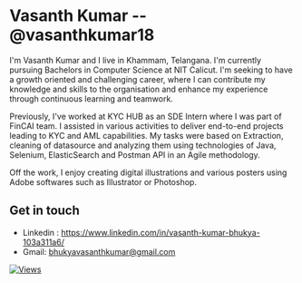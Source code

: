 # Vasanth Kumar -- @vasanthkumar18

I'm Vasanth Kumar and I live in Khammam, Telangana. I'm currently pursuing Bachelors in Computer Science at NIT Calicut. I'm seeking to have a growth oriented and challenging career, where I can contribute my knowledge and skills to the organisation and enhance my experience through continuous learning and teamwork.

Previously, I've worked at KYC HUB as an SDE Intern where I was part of FinCAI team. I assisted in various activities to deliver end-to-end projects leading to KYC and AML capabilities. My tasks were based on Extraction, cleaning of datasource and analyzing them using technologies of Java, Selenium, ElasticSearch and Postman API in an Agile methodology. 

Off the work, I enjoy creating digital illustrations and various posters using Adobe softwares such as Illustrator or Photoshop. 


## Get in touch 
* Linkedin : https://www.linkedin.com/in/vasanth-kumar-bhukya-103a311a6/
* Gmail: bhukyavasanthkumar@gmail.com

[![Views](https://hits.seeyoufarm.com/api/count/incr/badge.svg?url=https%3A%2F%2Fgithub.com%2Fvasanthkumar18&count_bg=%2379C83D&title_bg=%23555555&icon=&icon_color=%23E7E7E7&title=hits&edge_flat=false)](https://hits.seeyoufarm.com)
